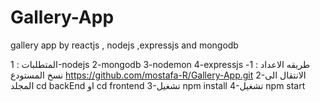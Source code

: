 # Gallery-App
gallery app by reactjs , nodejs ,expressjs and mongodb  

المتطلبات : 
1-nodejs 
2-mongodb
3-nodemon
4-expressjs
طريقه الاعداد :
1-نسخ المستودع https://github.com/mostafa-R/Gallery-App.git
2-الانتقال الى المجلد cd backEnd او cd frontend
3-تشغيل npm install
4-تشغيل npm start
